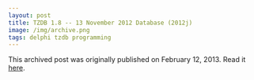 ```yaml
---
layout: post
title: TZDB 1.8 -- 13 November 2012 Database (2012j)
image: /img/archive.png
tags: delphi tzdb programming
---
```

This archived post was originally published on February 12, 2013. Read it [here](/alex.ciobanu.org/index27cd.html).
